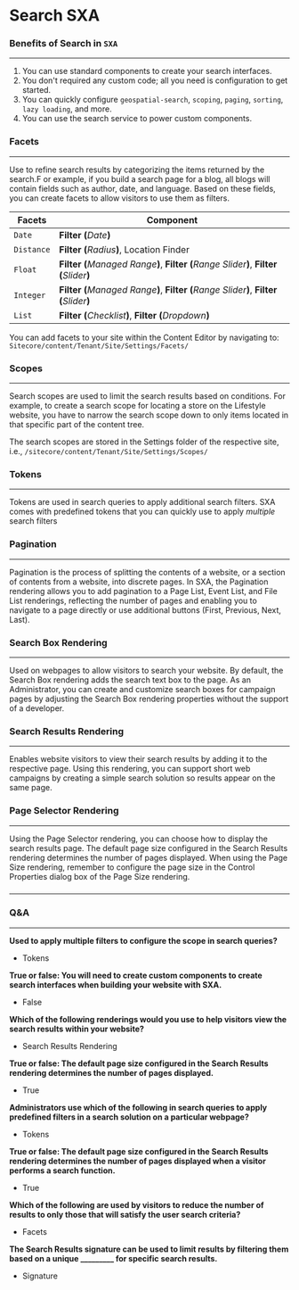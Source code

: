 # Search SXA
### Benefits of Search in `SXA`
---
1. You can use standard components to create your search interfaces.
2. You don't required any custom code; all you need is configuration to get started.
3. You can quickly configure `geospatial-search`, `scoping`, `paging`, `sorting`, `lazy loading`, and more.
4. You can use the search service to power custom components.

### Facets
---
Use to refine search results by categorizing the items returned by the search.F or example, if you build a search page for a blog, all blogs will contain fields such as author, date, and language. Based on these fields, you can create facets to allow visitors to use them as filters.

| Facets | Component |
| --- | --- |
| `Date` | **Filter (**_Date_**)** |
| `Distance` | **Filter (**_Radius_**)**, Location Finder |
| `Float` | **Filter (**_Managed Range_**)**, **Filter (**_Range Slider_**)**, **Filter (**_Slider_**)**  |
| `Integer` | **Filter (**_Managed Range_**)**, **Filter (**_Range Slider_**)**, **Filter (**_Slider_**)**  |
| `List` | **Filter (**_Checklist_**)**, **Filter (**_Dropdown_**)** |

You can add facets to your site within the Content Editor by navigating to: 
`Sitecore/content/Tenant/Site/Settings/Facets/`

### Scopes
---
Search scopes are used to limit the search results based on conditions. For example, to create a search scope for locating a store on the Lifestyle website, you have to narrow the search scope down to only items located in that specific part of the content tree.

The search scopes are stored in the Settings folder of the respective site, i.e., 
`/sitecore/content/Tenant/Site/Settings/Scopes/`

### Tokens
---
Tokens are used in search queries to apply additional search filters. SXA comes with predefined tokens that you can quickly use to apply _multiple_ search filters

### Pagination
---
Pagination is the process of splitting the contents of a website, or a section of contents from a website, into discrete pages. In SXA, the Pagination rendering allows you to add pagination to a Page List, Event List, and File List renderings, reflecting the number of pages and enabling you to navigate to a page directly or use additional buttons (First, Previous, Next, Last).

### Search Box Rendering
---
Used on webpages to allow visitors to search your website. By default, the Search Box rendering adds the search text box to the page. As an Administrator, you can create and customize search boxes for campaign pages by adjusting the Search Box rendering properties without the support of a developer.

### Search Results Rendering
---
Enables website visitors to view their search results by adding it to the respective page. Using this rendering, you can support short web campaigns by creating a simple search solution so results appear on the same page.

### Page Selector Rendering
---
Using the Page Selector rendering, you can choose how to display the search results page. The default page size configured in the Search Results rendering determines the number of pages displayed. When using the Page Size rendering, remember to configure the page size in the Control Properties dialog box of the Page Size rendering.

###
---

### Q&A
---
**Used to apply multiple filters to configure the scope in search queries?**
- Tokens

**True or false: You will need to create custom components to create search interfaces when building your website with SXA.**
- False

**Which of the following renderings would you use to help visitors view the search results within your website?**
- Search Results Rendering

**True or false: The default page size configured in the Search Results rendering determines the number of pages displayed.**
- True

**Administrators use which of the following in search queries to apply predefined filters in a search solution on a particular webpage?**
- Tokens

**True or false: The default page size configured in the Search Results rendering determines the number of pages displayed when a visitor performs a search function.**
- True

**Which of the following are used by visitors to reduce the number of results to only those that will satisfy the user search criteria?**
- Facets

**The Search Results signature can be used to limit results by filtering them based on a unique _________ for specific search results.**
- Signature